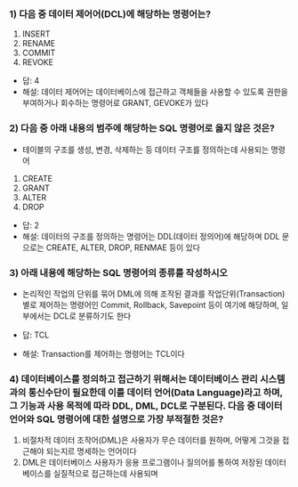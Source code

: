 ### 1) 다음 중 데이터 제어어(DCL)에 해당하는 명령어는?
1) INSERT
2) RENAME
3) COMMIT
4) REVOKE

- 답: 4
- 해설: 데이터 제어어는 데이터베이스에 접근하고 객체들을 사용할 수 있도록 권한을 부여하거나 회수하는 명령어로 GRANT, GEVOKE가 있다


### 2) 다음 중 아래 내용의 범주에 해당하는 SQL 명령어로 옳지 않은 것은?
- 테이블의 구조를 생성, 변경, 삭제하는 등 데이터 구조를 정의하는데 사용되는 명령어
1) CREATE
2) GRANT
3) ALTER
4) DROP

- 답: 2
- 해설: 데이터의 구조를 정의하는 명령어는 DDL(데이터 정의어)에 해당하며 DDL 문으로는 CREATE, ALTER, DROP, RENMAE 등이 있다


### 3) 아래 내용에 해당하는 SQL 명령어의 종류를 작성하시오
- 논리적인 작업의 단위를 묶어 DML에 의해 조작된 결과를 작업단위(Transaction)별로 제어하는 명령어인 Commit, Rollback, Savepoint 등이 여기에 해당하며, 일부에서는 DCL로 분류하기도 한다

- 답: TCL
- 해설: Transaction를 제어하는 명령어는 TCL이다

### 4) 데이터베이스를 정의하고 접근하기 위해서는 데이터베이스 관리 시스템과의 통신수단이 필요한데 이를 데이터 언어(Data Language)라고 하며, 그 기능과 사용 목적에 따라 DDL, DML, DCL로 구분된다. 다음 중 데이터 언어와 SQL 명령어에 대한 설명으로 가장 부적절한 것은?
1) 비절차적 데이터 조작어(DML)은 사용자가 무슨 데이터를 원하며, 어떻게 그것을 접근해야 되는지르 명세하는 언어이다
2) DML은 데이터베이스 사용자가 응용 프로그램이나 질의어를 통하여 저장된 데이터베이스를 실질적으로 접근하는데 사용되며